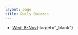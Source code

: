 ```yaml
---
layout: page
title: Daily Quizzes
---
```


* [Wed, 8-Nov](https://goo.gl/forms/kbvqBkiH81xY01op2){:target="_blank"}

<!--
* [Fri, 10-Nov](https://goo.gl/forms/QFp8ZmROYvL7CGAs2){:target="_blank"}
* [Mon, 13-Nov](https://goo.gl/forms/4o2wAZpsN5gGfHC72){:target="_blank"}
-->

